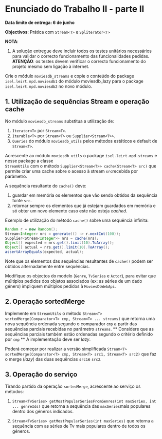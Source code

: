 # Enunciado do Trabalho II - parte II

**Data limite de entrega: 6 de junho**

**Objectivos**: Prática com `Stream<T>` e `Spliterator<T>`

**NOTA**: 
1.  A solução entregue deve incluir todos os testes unitários necessários para
    validar o correcto funcionamento das funcionalidades pedidas. 
    **ATENÇÃO**: os testes devem verificar o correcto funcionamento do projeto mesmo sem
    ligação à internet.



Crie o módulo `moviesdb_streams` e copie o conteúdo do package `isel.leirt.mpd.moviesdb1` do
módulo moviesdb_lazy para o package `isel.leirt.mpd.moviesdb2` no novo módulo.


## 1. Utilização de sequências Stream e operação cache

No módulo `moviesdb_streams` substitua a utilização de:

1. `Iterator<T>` por `Stream<T>`.
2. `Iterable<T>` por `Stream<T>` ou `Supplier<Stream<T>>`.
2. `Queries` do módulo `moviesdb_utils` pelos métodos estáticos e default de `Stream<T>`.

Acrescente ao módulo `moviesdb_utils` o package `isel.leirt.mpd.streams` e nesse package a  classe  
`StreamUtils` com o método `Supplier<Stream<T>> cache(Stream<T> src)` que permite criar uma cache sobre 
o acesso à stream `src`recebida por parâmetro.

A sequência resultante do `cache()` deve:
1. guardar em memória os elementos que vão sendo obtidos da sequência fonte `src`.
2. retornar sempre os elementos que já estejam guardados em
memória e só obter um novo elemento caso este não esteja _cached_.

Exemplo de utilização do método `cache()` sobre uma sequência infinita:

```java
Random r = new Random();
Stream<Integer> nrs = generate(() -> r.nextInt(100));
Supplier<Stream<Integer>> nrs = cache(nrs);
Object[] expected = nrs.get().limit(10).ToArray();
Object[] actual = nrs.get().limit(10).ToArray();
assertArrayEquals(expected, actual);
```
Note que os elementos das sequências resultantes de `cache()` podem ser obtidos alternadamente
entre sequências.

Modifique os objectos do modelo (`Genre`, `TvSeries` e `Actor`), para evitar que múltiplos pedidos dos objetos
associados (ex: as séries de um dado género) impliquem múltiplos pedidos à `MoviesDbWebApi`.

## 2. Operação sortedMerge

Implemente em `StreamUtils` o método `Stream<T> sortedMerge(Comparator<T> cmp, Stream<T> ... streams)` que 
retorna uma nova sequência ordenada segundo o comparador `cmp` a partir das sequências parciais recebidas no parâmetro `streams`.
** Considere que as sequências parciais também estão ordenadas segundo o critério definido por `cmp` **
A implementação deve ser _lazy_.

Poderá começar por realizar a versão simplificada `Stream<T> sortedMerge(Comparator<T> cmp, Stream<T> src1, Stream<T> src2)` que 
faz o merge (_lazy_) das duas sequências `src1`e `src2`.


## 3. Operação do serviço 

Tirando partido da operação `sortedMerge`, acrescente ao serviço os métodos:

1. `Stream<TvSeries> getMostPopularSeriesFromGenres(int maxSeries, int ... genreIds)` que retorna a sequência das `maxSeries`mais populares
   dentro dos géneros indicados.

2. `Stream<TvSeries> getMostPopularSeries(int maxSeries)` que retorna a sequência com as séries de Tv mais populares dentro de todos os géneros.










